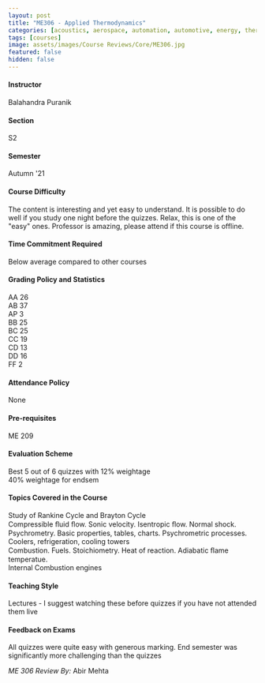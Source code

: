 ```yaml
---
layout: post
title: "ME306 - Applied Thermodynamics"
categories: [acoustics, aerospace, automation, automotive, energy, thermodynamics / heat transfer, ME]
tags: [courses]
image: assets/images/Course Reviews/Core/ME306.jpg
featured: false
hidden: false
---
```


#### Instructor
Balahandra Puranik

#### Section
S2

#### Semester
Autumn  '21

#### Course Difficulty
The content is interesting and yet easy to understand. It is possible to do well if you study one night before the quizzes. Relax, this is one of the "easy" ones. Professor is amazing, please attend if this course is offline.

#### Time Commitment Required
Below average compared to other courses

#### Grading Policy and Statistics
AA	26  
AB	37  
AP	3  
BB	25  
BC	25  
CC	19  
CD	13  
DD	16  
FF	2

#### Attendance Policy
None

#### Pre-requisites
ME 209

#### Evaluation Scheme
Best 5 out of 6 quizzes with 12% weightage  
40% weightage for endsem

#### Topics Covered in the Course
Study of Rankine Cycle and Brayton Cycle  
Compressible ﬂuid ﬂow. Sonic velocity. Isentropic ﬂow. Normal shock.  
Psychrometry. Basic properties, tables, charts. Psychrometric processes.  
Coolers, refrigeration, cooling towers  
Combustion. Fuels. Stoichiometry. Heat of reaction. Adiabatic ﬂame temperatue.  
Internal Combustion engines

#### Teaching Style
Lectures - I suggest watching these before quizzes if you have not attended them live

#### Feedback on Exams
All quizzes were quite easy with generous marking. End semester was  significantly more challenging than the quizzes

*ME 306 Review By:* Abir Mehta